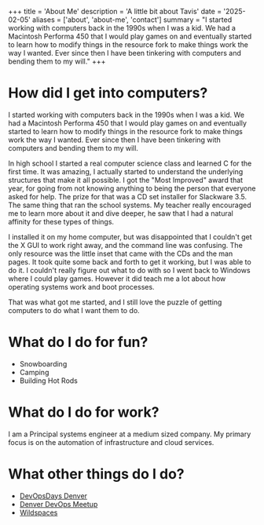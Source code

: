 +++
title = 'About Me'
description = 'A little bit about Tavis'
date = '2025-02-05'
aliases = ['about', 'about-me', 'contact']
summary = "I started working with computers back in the 1990s when I was a kid. We had a Macintosh Performa 450 that I would play games on and eventually started to learn how to modify things in the resource fork to make things work the way I wanted. Ever since then I have been tinkering with computers and bending them to my will."
+++

# How did I get into computers?

I started working with computers back in the 1990s when I was a kid. We had a Macintosh Performa 450 that I would play games on and eventually started to learn how to modify things in the resource fork to make things work the way I wanted. Ever since then I have been tinkering with computers and bending them to my will.

In high school I started a real computer science class and learned C for the first time. It was amazing, I actually started to understand the underlying structures that make it all possible. I got the "Most Improved" award that year, for going from not knowing anything to being the person that everyone asked for help. The prize for that was a CD set installer for Slackware 3.5. The same thing that ran the school systems. My teacher really encouraged me to learn more about it and dive deeper, he saw that I had a natural affinity for these types of things.

I installed it on my home computer, but was disappointed that I couldn't get the X GUI to work right away, and the command line was confusing. The only resource was the little inset that came with the CDs and the man pages. It took quite some back and forth to get it working, but I was able to do it. I couldn't really figure out what to do with so I went back to Windows where I could play games. However it did teach me a lot about how operating systems work and boot processes.

That was what got me started, and I still love the puzzle of getting computers to do what I want them to do.

# What do I do for fun?
- Snowboarding
- Camping
- Building Hot Rods

# What do I do for work?

I am a Principal systems engineer at a medium sized company.
My primary focus is on the automation of infrastructure and cloud services.

# What other things do I do?

- [DevOpsDays Denver](https://devopsdays.org/denver)
- [Denver DevOps Meetup](https://www.meetup.com/DenverDevOps/)
- [Wildspaces](https://wildspaces.work)
